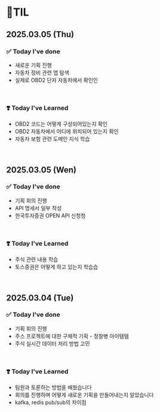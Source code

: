 # 📝TIL

## 2025.03.05 (Thu)

### ✅ Today I've done

- 새로운 기획 진행
- 자동차 정비 관련 앱 탐색
- 실제로 OBD2 단자 자동차에서 확인인

<br>

### ❣️ Today I've Learned

- OBD2 코드는 어떻게 구성되어있는지 확인
- OBD2 자동차에서 어디에 위치되어 있는지 확인
- 자동차 보험 관련 도메인 지식 학습


<br>

## 2025.03.05 (Wen)

### ✅ Today I've done

- 기획 회의 진행
- API 명세서 일부 작성
- 한국투자증권 OPEN API 신청청

<br>

### ❣️ Today I've Learned

- 주식 관련 내용 학습
- 토스증권은 어떻게 하고 있는지 학습습

<br>

## 2025.03.04 (Tue)

### ✅ Today I've done

-  기획 회의 진행
- 주스 프로젝트에 대한 구체적 기획 - 정찰병 아이템템
- 주식 실시간 데이터 처리 방법 고민

<br>

### ❣️ Today I've Learned

- 팀원과 토론하는 방법을 배웠습니다
- 회의를 진행하며 어떻게 새로운 기획을 만들어내는지 알았습니다
- kafka, redis pub/sub의 차이점

<br>
<br>
